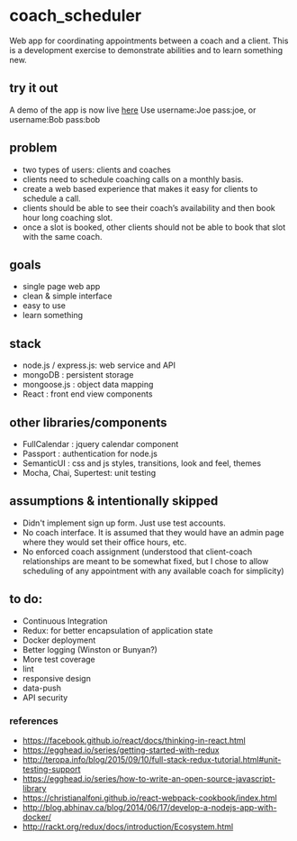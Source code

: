 # coach_scheduler
Web app for coordinating appointments between a coach and a client.  This is a development exercise to demonstrate abilities and to learn something new.

## try it out
A demo of the app is now live [here](https://arcane-falls-25124.herokuapp.com)  Use username:Joe pass:joe, or username:Bob pass:bob

## problem
- two types of users: clients and coaches
- clients need to schedule coaching calls on a monthly basis. 
- create a web based experience that makes it easy for clients to schedule a call. 
- clients should be able to see their coach’s availability and then book hour long coaching slot. 
- once a slot is booked, other clients should not be able to book that slot with the same coach. 

## goals
- single page web app
- clean & simple interface
- easy to use
- learn something

## stack
- node.js / express.js: web service and API
- mongoDB : persistent storage
- mongoose.js : object data mapping
- React : front end view components

## other libraries/components
- FullCalendar : jquery calendar component
- Passport : authentication for node.js
- SemanticUI : css and js styles, transitions, look and feel, themes
- Mocha, Chai, Supertest: unit testing

## assumptions & intentionally skipped
- Didn't implement sign up form.  Just use test accounts.
- No coach interface.  It is assumed that they would have an admin page where they would set their office hours, etc.
- No enforced coach assignment (understood that client-coach relationships are meant to be somewhat fixed, but I chose to allow scheduling of any appointment with any available coach for simplicity)

## to do:
- Continuous Integration 
- Redux: for better encapsulation of application state
- Docker deployment
- Better logging (Winston or Bunyan?)
- More test coverage
- lint
- responsive design
- data-push
- API security

### references
- https://facebook.github.io/react/docs/thinking-in-react.html
- https://egghead.io/series/getting-started-with-redux
- http://teropa.info/blog/2015/09/10/full-stack-redux-tutorial.html#unit-testing-support
- https://egghead.io/series/how-to-write-an-open-source-javascript-library
- https://christianalfoni.github.io/react-webpack-cookbook/index.html
- http://blog.abhinav.ca/blog/2014/06/17/develop-a-nodejs-app-with-docker/
- http://rackt.org/redux/docs/introduction/Ecosystem.html


